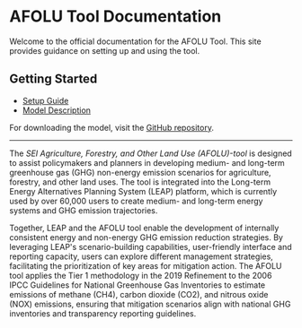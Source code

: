 # AFOLU Tool Documentation

Welcome to the official documentation for the AFOLU Tool. This site provides guidance on setting up and using the tool.

## Getting Started

- [Setup Guide](docs/Softwarerequirements.md)
- [Model Description](Modeldescription.md)

For downloading the model, visit the [GitHub repository](https://github.com/sei-international/AFOLU-tool).

---
The *SEI Agriculture, Forestry, and Other Land Use (AFOLU)-tool* is designed to assist policymakers and planners in developing medium- and long-term greenhouse gas (GHG) non-energy emission scenarios for agriculture, forestry, and other land uses.
The tool is integrated into the Long-term Energy Alternatives Planning System (LEAP) platform, which is currently used by over 60,000 users to create medium- and long-term energy systems and GHG emission trajectories. 

Together, LEAP and the AFOLU tool enable the development of internally consistent energy and non-energy GHG emission reduction strategies. By leveraging LEAP's scenario-building capabilities, user-friendly interface and reporting capacity, users can explore different management strategies, facilitating the prioritization of key areas for mitigation action.
The AFOLU tool applies the Tier 1 methodology in the 2019 Refinement to the 2006 IPCC Guidelines for National Greenhouse Gas Inventories to estimate emissions of methane (CH4), carbon dioxide (CO2), and nitrous oxide (NOX) emissions, ensuring that mitigation scenarios align with national GHG inventories and transparency reporting guidelines. 
